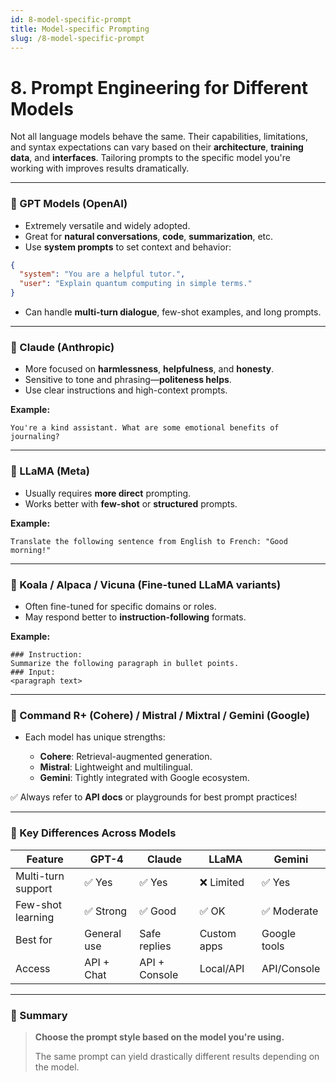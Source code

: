 ```yaml
---
id: 8-model-specific-prompt
title: Model-specific Prompting
slug: /8-model-specific-prompt
---
```



# 8. Prompt Engineering for Different Models

Not all language models behave the same. Their capabilities, limitations, and syntax expectations can vary based on their **architecture**, **training data**, and **interfaces**. Tailoring prompts to the specific model you're working with improves results dramatically.

---

### 🤖 GPT Models (OpenAI)

* Extremely versatile and widely adopted.
* Great for **natural conversations**, **code**, **summarization**, etc.
* Use **system prompts** to set context and behavior:

```json
{
  "system": "You are a helpful tutor.",
  "user": "Explain quantum computing in simple terms."
}
```

* Can handle **multi-turn dialogue**, few-shot examples, and long prompts.

---

### 🔗 Claude (Anthropic)

* More focused on **harmlessness**, **helpfulness**, and **honesty**.
* Sensitive to tone and phrasing—**politeness helps**.
* Use clear instructions and high-context prompts.

**Example:**

```text
You're a kind assistant. What are some emotional benefits of journaling?
```

---

### 🦙 LLaMA (Meta)

* Usually requires **more direct** prompting.
* Works better with **few-shot** or **structured** prompts.

**Example:**

```text
Translate the following sentence from English to French: "Good morning!"
```

---

### 🐨 Koala / Alpaca / Vicuna (Fine-tuned LLaMA variants)

* Often fine-tuned for specific domains or roles.
* May respond better to **instruction-following** formats.

**Example:**

```text
### Instruction:
Summarize the following paragraph in bullet points.
### Input:
<paragraph text>
```

---

### 🧪 Command R+ (Cohere) / Mistral / Mixtral / Gemini (Google)

* Each model has unique strengths:

  * **Cohere**: Retrieval-augmented generation.
  * **Mistral**: Lightweight and multilingual.
  * **Gemini**: Tightly integrated with Google ecosystem.

✅ Always refer to **API docs** or playgrounds for best prompt practices!

---

### 🧠 Key Differences Across Models

| Feature            | GPT-4       | Claude        | LLaMA       | Gemini       |
| ------------------ | ----------- | ------------- | ----------- | ------------ |
| Multi-turn support | ✅ Yes       | ✅ Yes         | ❌ Limited   | ✅ Yes        |
| Few-shot learning  | ✅ Strong    | ✅ Good        | ✅ OK        | ✅ Moderate   |
| Best for           | General use | Safe replies  | Custom apps | Google tools |
| Access             | API + Chat  | API + Console | Local/API   | API/Console  |

---

### 🎯 Summary

> **Choose the prompt style based on the model you're using.**
>
> The same prompt can yield drastically different results depending on the model.


